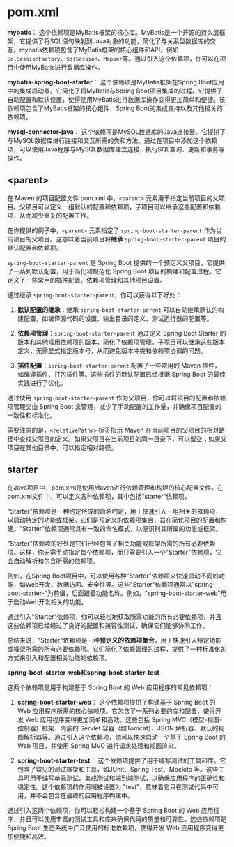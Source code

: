# pom.xml

**mybatis**： 这个依赖项是MyBatis框架的核心库。MyBatis是一个开源的持久层框架，它提供了将SQL语句映射到Java对象的功能，简化了与关系型数据库的交互。mybatis依赖项包含了MyBatis框架的核心组件和API，例如`SqlSessionFactory`、`SqlSession`、`Mapper`等。通过引入这个依赖项，你可以在项目中使用MyBatis进行数据库操作。

**mybatis-spring-boot-starter**： 这个依赖项是MyBatis框架在Spring Boot应用中的集成启动器。它简化了将MyBatis与Spring Boot项目集成的过程。它提供了自动配置和默认设置，使得使用MyBatis进行数据库操作变得更加简单和便捷。该依赖项包含了MyBatis框架的核心组件、Spring Boot的集成支持以及其他相关的依赖项。

**mysql-connector-java**： 这个依赖项是MySQL数据库的Java连接器。它提供了与MySQL数据库进行连接和交互所需的类和方法。通过在项目中添加这个依赖项，可以使用Java程序与MySQL数据库建立连接，执行SQL查询、更新和事务等操作。

## \<parent>

在 Maven 的项目配置文件 pom.xml 中，`<parent>` 元素用于指定当前项目的父项目。父项目可以定义一组默认的配置和依赖项，子项目可以继承这些配置和依赖项，从而减少重复的配置工作。

在你提供的例子中，`<parent>` 元素指定了 `spring-boot-starter-parent` 作为当前项目的父项目。这意味着当前项目将**继承** `spring-boot-starter-parent` 项目的默认配置和依赖项。

`spring-boot-starter-parent` 是 Spring Boot 提供的一个预定义父项目，它提供了一系列默认配置，用于简化和规范化 Spring Boot 项目的构建和配置过程。它定义了一些常用的插件配置、依赖项管理和其他项目设置。

通过继承 `spring-boot-starter-parent`，你可以获得以下好处：

1. **默认配置的继承**：继承 `spring-boot-starter-parent` 可以自动继承默认的构建配置，如编译源代码的设置、输出目录的定义、测试运行器的配置等。

2. **依赖项管理**：`spring-boot-starter-parent` 通过定义 Spring Boot Starter 的版本和其他常用依赖项的版本，简化了依赖项管理。子项目可以继承这些版本定义，无需显式指定版本号，从而避免版本冲突和依赖项协调的问题。

3. **插件配置**：`spring-boot-starter-parent` 配置了一些常用的 Maven 插件，如编译插件、打包插件等。这些插件的默认配置已经根据 Spring Boot 的最佳实践进行了优化。

通过使用 `spring-boot-starter-parent` 作为父项目，你可以将项目的配置和依赖项管理交由 Spring Boot 来管理，减少了手动配置的工作量，并确保项目配置的一致性和标准化。

需要注意的是，`<relativePath/>` 标签指示 Maven 在当前项目的父项目的相对路径中查找父项目的定义。如果父项目在当前项目的同一目录下，可以留空；如果父项目在其他目录中，可以指定相对路径。

## starter

在Java项目中，pom.xml是使用Maven进行依赖管理和构建的核心配置文件。在pom.xml文件中，可以定义各种依赖项，其中包括"starter"依赖项。

"Starter"依赖项是一种约定俗成的命名约定，用于快速引入一组相关的依赖项，以启动特定的功能或框架。它们是预定义的依赖项集合，旨在简化项目的配置和构建。"Starter"依赖项通常具有一致的命名模式，以便识别其所属的功能或框架。

"Starter"依赖项的好处是它们已经包含了相关功能或框架所需的所有必要依赖项。这样，你无需手动指定每个依赖项，而只需要引入一个"Starter"依赖项，它会自动解析和包含所需的依赖项。

例如，在Spring Boot项目中，可以使用各种"Starter"依赖项来快速启动不同的功能，如Web开发、数据访问、安全性等。这些"Starter"依赖项通常以"spring-boot-starter-"为前缀，后面跟着功能名称。例如，"spring-boot-starter-web"用于启动Web开发相关的功能。

通过引入"Starter"依赖项，你可以轻松地获取所需功能的所有必要依赖项，并且这些依赖项已经经过了良好的配置和兼容性测试，确保它们能够协同工作。

总结来说，"Starter"依赖项是一种**预定义的依赖项集合**，用于快速引入特定功能或框架所需的所有必要依赖项。它们简化了依赖管理的过程，提供了一种标准化的方式来引入和配置相关功能的依赖项。

**spring-boot-starter-web和spring-boot-starter-test**

这两个依赖项是用于构建基于 Spring Boot 的 Web 应用程序的常见依赖项：

1. **spring-boot-starter-web**：
   这个依赖项提供了构建基于 Spring Boot 的 Web 应用程序所需的核心依赖项。它包含了一系列必要的库和配置，使得开发 Web 应用程序变得更加简单和高效。这些包括 Spring MVC（模型-视图-控制器）框架、内嵌的 Servlet 容器（如Tomcat）、JSON 解析器、默认的视图解析器等。通过引入这个依赖项，你可以快速启动一个基于 Spring Boot 的 Web 项目，并使用 Spring MVC 进行请求处理和视图渲染。

2. **spring-boot-starter-test**：
   这个依赖项提供了用于编写测试的工具和库。它包含了常见的测试框架和工具，如JUnit、Spring Test、Mockito 等。这些工具可用于编写单元测试、集成测试和端到端测试，以确保应用程序的正确性和稳定性。这个依赖项的作用域被设置为 "test"，意味着它只在测试代码中可用，并不会包含在最终的应用程序构建中。

通过引入这两个依赖项，你可以轻松构建一个基于 Spring Boot 的 Web 应用程序，并且可以使用丰富的测试工具和库来确保代码的质量和可靠性。这些依赖项是 Spring Boot 生态系统中广泛使用的标准依赖项，使得开发 Web 应用程序变得更加便捷和高效。